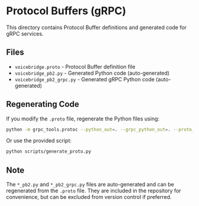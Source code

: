 # Protocol Buffers (gRPC)

This directory contains Protocol Buffer definitions and generated code for gRPC services.

## Files

- `voicebridge.proto` - Protocol Buffer definition file
- `voicebridge_pb2.py` - Generated Python code (auto-generated)
- `voicebridge_pb2_grpc.py` - Generated gRPC Python code (auto-generated)

## Regenerating Code

If you modify the `.proto` file, regenerate the Python files using:

```bash
python -m grpc_tools.protoc --python_out=. --grpc_python_out=. --proto_path=. voicebridge.proto
```

Or use the provided script:

```bash
python scripts/generate_proto.py
```

## Note

The `*_pb2.py` and `*_pb2_grpc.py` files are auto-generated and can be regenerated from the `.proto` file. They are included in the repository for convenience, but can be excluded from version control if preferred.
